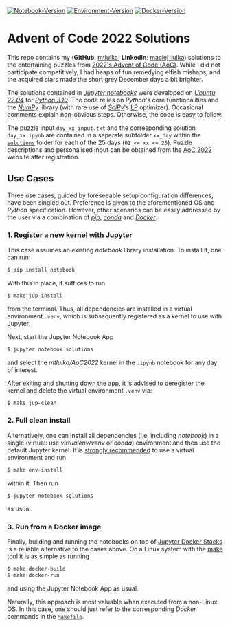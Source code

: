 [![Notebook-Version](https://github.com/mtlulka/AoC2022/actions/workflows/makefile.yml/badge.svg)](https://github.com/mtlulka/AoC2022/actions/workflows/makefile.yml)
[![Environment-Version](https://github.com/mtlulka/AoC2022/actions/workflows/env_makefile.yml/badge.svg)](https://github.com/mtlulka/AoC2022/actions/workflows/env_makefile.yml)
[![Docker-Version](https://github.com/mtlulka/AoC2022/actions/workflows/docker-image.yml/badge.svg)](https://github.com/mtlulka/AoC2022/actions/workflows/docker-image.yml)

# Advent of Code 2022 Solutions

This repo contains my (**GitHub**: [mtlulka](https://github.com/mtlulka);  **LinkedIn**: [maciej-lulka](https://linkedin.com/in/maciej-lulka)) solutions to the entertaining puzzles from [2022's Advent of Code (AoC)](https://adventofcode.com/2022/about).
While I did not participate competitively, I had heaps of fun remedying elfish mishaps, and the acquired stars made the short grey December days a bit brighter.

The solutions contained in [*Jupyter notebooks*](http://jupyter.org/) were developed on [*Ubuntu 22.04*](https://ubuntu.com/) for [*Python 3.10*](https://www.python.org/).
The code relies on *Python*'s core functionalities and the [*NumPy*](https://numpy.org/) library (with rare use of [*SciPy*](https://scipy.org/)'s [LP](https://en.wikipedia.org/wiki/Linear_programming) optimizer).
Occasional comments explain non-obvious steps. Otherwise, the code is easy to follow.

The puzzle input `day_xx_input.txt` and the corresponding solution `day_xx.ipynb` are contained in a seperate subfolder `xx_day` within the [`solutions`](solutions) folder for each of the 25 days (`01 <= xx <= 25`). Puzzle descriptions and personalised input can be obtained from the [AoC 2022](https://adventofcode.com/2022) website after registration.

## Use Cases

Three use cases, guided by foreseeable setup configuration differences, have been singled out.
Preference is given to the aforementioned OS and *Python* specification.
However, other scenarios can be easily addressed by the user via a combination of [*pip*](https://pip.pypa.io/), [*conda*](https://docs.conda.io/) and [*Docker*](https://www.docker.com/).

### 1. Register a new kernel with Jupyter

This case assumes an existing *notebook* library installation. To install it, one can run:

```sh
$ pip install notebook
```

With this in place, it suffices to run
```sh
$ make jup-install
```
from the terminal.
Thus, all dependencies are installed in a virtual environment `.venv`, which is subsequently registered as a kernel to use with Jupyter.

Next, start the Jupyter Notebook App
```sh
$ jupyter notebook solutions
```
and select the *mtlulka/AoC2022* kernel in the `.ipynb` notebook for any day of interest.

After exiting and shutting down the app, it is advised to deregister the kernel and delete the virtual environment `.venv` via:

```sh
$ make jup-clean
```

### 2. Full clean install

Alternatively, one can install all dependencies (i.e. including *notebook*) in a single (virtual: use *virtualenv*/*venv* or *conda*) environment and then use the default Jupyter kernel.
 It is <ins>strongly recommended</ins> to use a virtual environment and run
```sh
$ make env-install
```
within it.
Then run
```sh
$ jupyter notebook solutions
```
as usual.

### 3. Run from a Docker image

Finally, building and running the notebooks on top of [Jupyter Docker Stacks](https://jupyter-docker-stacks.readthedocs.io/) is a reliable alternative to the cases above.
On a Linux system with the [make](https://www.gnu.org/software/make/) tool it is as simple as running
```sh
$ make docker-build
$ make docker-run
```
and using the Jupyter Notebook App as usual.

Naturally, this approach is most valuable when executed from a non-Linux OS.
In this case, one should just refer to the corresponding *Docker* commands in the [`Makefile`](Makefile).
